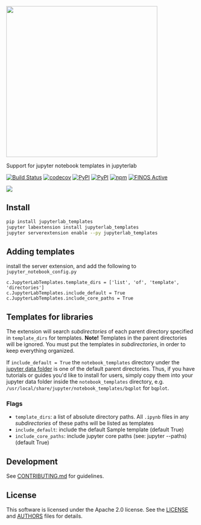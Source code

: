 <img src="https://github.com/finos/jupyterlab_templates/raw/main/docs/logo.png" width=400></img>

Support for jupyter notebook templates in jupyterlab

[![Build Status](https://github.com/finos/jupyterlab_templates/workflows/Build%20Status/badge.svg?branch=main)](https://github.com/finos/jupyterlab_templates/actions?query=workflow%3A%22Build+Status%22)
[![codecov](https://codecov.io/gh/finos/jupyterlab_templates/branch/main/graph/badge.svg)](https://codecov.io/gh/finos/jupyterlab_templates)
[![PyPI](https://img.shields.io/pypi/l/jupyterlab_templates.svg)](https://pypi.python.org/pypi/jupyterlab_templates)
[![PyPI](https://img.shields.io/pypi/v/jupyterlab_templates.svg)](https://pypi.python.org/pypi/jupyterlab_templates)
[![npm](https://img.shields.io/npm/v/jupyterlab_templates.svg)](https://www.npmjs.com/package/jupyterlab_templates)
[![FINOS Active](https://cdn.jsdelivr.net/gh/finos/contrib-toolbox@master/images/badge-active.svg)](https://community.finos.org/docs/governance/software-projects/stages/active/)

![](https://raw.githubusercontent.com/finos/jupyterlab_templates/main/docs/example1.gif)


## Install
```bash
pip install jupyterlab_templates
jupyter labextension install jupyterlab_templates
jupyter serverextension enable --py jupyterlab_templates
```

## Adding templates
install the server extension, and add the following to `jupyter_notebook_config.py`

```python3
c.JupyterLabTemplates.template_dirs = ['list', 'of', 'template', 'directories']
c.JupyterLabTemplates.include_default = True
c.JupyterLabTemplates.include_core_paths = True
```

## Templates for libraries
The extension will search *subdirectories* of each parent directory specified in `template_dirs` for templates.
**Note!** Templates in the parent directories will be ignored. You must put the templates in *subdirectories*, in order to keep everything organized.  

If `include_default = True` the `notebook_templates` directory under the [jupyter data folder](https://jupyter.readthedocs.io/en/latest/use/jupyter-directories.html) is one of the default parent directories. Thus, if you have tutorials or guides you'd like to install for users, simply copy them into your jupyter data folder inside the `notebook_templates` directory, e.g. `/usr/local/share/jupyter/notebook_templates/bqplot` for `bqplot`.


### Flags
- `template_dirs`: a list of absolute directory paths. All `.ipynb` files in any *subdirectories* of these paths will be listed as templates
- `include_default`: include the default Sample template (default True)
- `include_core_paths`: include jupyter core paths (see: jupyter --paths) (default True)


## Development

See [CONTRIBUTING.md](./CONTRIBUTING.md) for guidelines.


## License

This software is licensed under the Apache 2.0 license. See the
[LICENSE](LICENSE) and [AUTHORS](AUTHORS) files for details.
